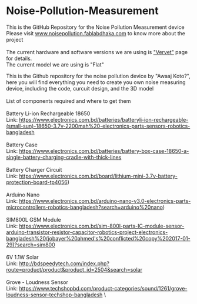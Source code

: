# Noise-Pollution-Measurement
This is the GitHub Repository for the Noise Pollution Measurement device \
Please visit www.noisepollution.fablabdhaka.com to know more about the project\
\
The current hardware and software versions we are using is ["Vervet"](/vervet/)  page for details. \
The current model we are using is "Flat"

This is the Github repository for the noise pollution device by "Awaaj Koto?", here you will find everything you need to create you own noise measuring device, including the code, curcuit design, and the 3D model \
\
List of components required and where to get them \
\
Battery Li-ion Rechargeable 18650 \
Link: https://www.electronics.com.bd/batteries/batteryli-ion-rechargeable-(small-sun)-18650-3.7v-2200mah%20-electronics-parts-sensors-robotics-bangladesh \
\
Battery Case \
Link: https://www.electronics.com.bd/batteries/battery-box-case-18650-a-single-battery-charging-cradle-with-thick-lines \
\
Battery Charger Circuit \
Link: https://www.electronics.com.bd/board/lithium-mini-3.7v-battery-protection-board-tp4056) \
\
Arduino Nano \
Link: https://www.electronics.com.bd/arduino-nano-v3.0-electronics-parts-microcontrollers-robotics-bangladesh?search=arduino%20nano) \
\
SIM800L GSM Module \
Link: https://www.electronics.com.bd/sim-800l-parts-IC-module-sensor-arduino-transistor-resistor-capacitor-robotics-project-electronics-bangladesh%20(jobayer%20ahmed's%20conflicted%20copy%202017-01-29)?search=sim800 \
\
6V 1.1W Solar \
Link: http://bdspeedytech.com/index.php?route=product/product&product_id=2504&search=solar \
\
Grove - Loudness Sensor \
Link: https://www.techshopbd.com/product-categories/sound/1261/grove-loudness-sensor-techshop-bangladesh \

